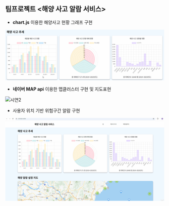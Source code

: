 ## 팀프로젝트 <해양 사고 알람 서비스>

+ **chart.js** 이용한 해양사고 현황 그래프 구현
  
![시연1](https://github.com/chay-y/Maritime-Safety_pythonProject/blob/master/%EC%8B%9C%EC%97%B01.gif)

+ **네이버 MAP api** 이용한 맵클러스터 구현 및 지도표현

![시연2](https://github.com/chay-y/Maritime-Safety_pythonProject/blob/master/%EC%8B%9C%EC%97%B02.gif)

+ 사용자 위치 기반 위험구간 알람 구현

![시연3](https://github.com/chay-y/Maritime-Safety_pythonProject/blob/master/%EC%8B%9C%EC%97%B03.gif)
